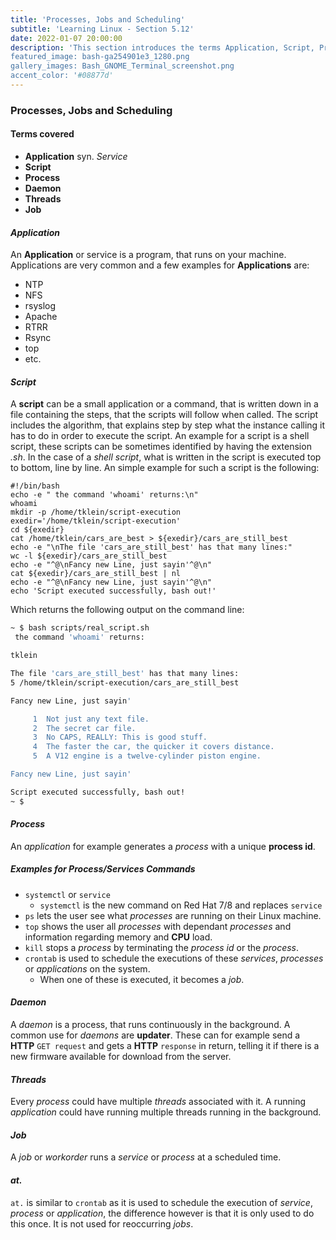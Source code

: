 ```yaml
---
title: 'Processes, Jobs and Scheduling'
subtitle: 'Learning Linux - Section 5.12'
date: 2022-01-07 20:00:00
description: 'This section introduces the terms Application, Script, Process, Daemon, Thread and job. These will be described in more detail in the following sections.
featured_image: bash-ga254901e3_1280.png
gallery_images: Bash_GNOME_Terminal_screenshot.png
accent_color: '#08877d'
---
```



### Processes, Jobs and Scheduling 


#### Terms covered

- **Application** syn. *Service*
- **Script**
- **Process**
- **Daemon**
- **Threads**
- **Job**

#### *Application*

An **Application** or service is a program, that runs on your machine. Applications are very common and a few examples for **Applications** are:

- NTP
- NFS
- rsyslog
- Apache
- RTRR
- Rsync
- top
- etc.

#### *Script*

A **script** can be a small application or a command, that is written down in a file containing the steps, that the scripts will follow when called. The script includes the algorithm, that explains step by step what the instance calling it has to do in order to execute the script. An example for a script is a shell script, these scripts can be sometimes identified by having the extension *.sh*. 
In the case of a *shell script*, what is written in the script is executed top to bottom, line by line.
An simple example for such a script is the following:

```shell
#!/bin/bash
echo -e " the command 'whoami' returns:\n"
whoami
mkdir -p /home/tklein/script-execution
exedir='/home/tklein/script-execution'
cd ${exedir}
cat /home/tklein/cars_are_best > ${exedir}/cars_are_still_best
echo -e "\nThe file 'cars_are_still_best' has that many lines:"
wc -l ${exedir}/cars_are_still_best
echo -e "^@\nFancy new Line, just sayin'^@\n"
cat ${exedir}/cars_are_still_best | nl
echo -e "^@\nFancy new Line, just sayin'^@\n"
echo 'Script executed successfully, bash out!'

```

Which returns the following output on the command line:

```bash
~ $ bash scripts/real_script.sh
 the command 'whoami' returns:

tklein

The file 'cars_are_still_best' has that many lines:
5 /home/tklein/script-execution/cars_are_still_best

Fancy new Line, just sayin'

     1  Not just any text file.
     2  The secret car file.
     3  No CAPS, REALLY: This is good stuff.
     4  The faster the car, the quicker it covers distance.
     5  A V12 engine is a twelve-cylinder piston engine. 

Fancy new Line, just sayin'

Script executed successfully, bash out!
~ $ 
```



#### *Process*

An *application* for example generates a *process* with a unique **process id**.

##### Examples for *Process*/*Services* Commands  

- `systemctl` or `service`
  - `systemctl` is the new command on Red Hat 7/8 and replaces `service`
- `ps` lets the user see what *processes* are running on their Linux machine.
- `top` shows the user all *processes* with dependant *processes* and information regarding memory and **CPU** load.
- `kill` stops a *process* by terminating the *process id* or the *process*.
- `crontab` is used to schedule the executions of these *services*, *processes* or *applications* on the system.
  - When one of these is executed, it becomes a *job*.


#### *Daemon*

A *daemon* is a process, that runs continuously in the background. A common use for *daemons* are **updater**. These can for example send a **HTTP**  `GET request` and gets a **HTTP** `response` in return, telling it if there is a new firmware available for download from the server.



#### *Threads*

Every *process* could have multiple *threads* associated with it. A running *application* could have running multiple threads running in the background.

#### *Job*

A *job* or *workorder* runs a *service* or *process* at a scheduled time.

#### *at.*

`at.` is similar to `crontab` as it is used to schedule the execution of  *service*, *process* or *application*, the difference however is that it is only used to do this once. It is not used for reoccurring *jobs*.

